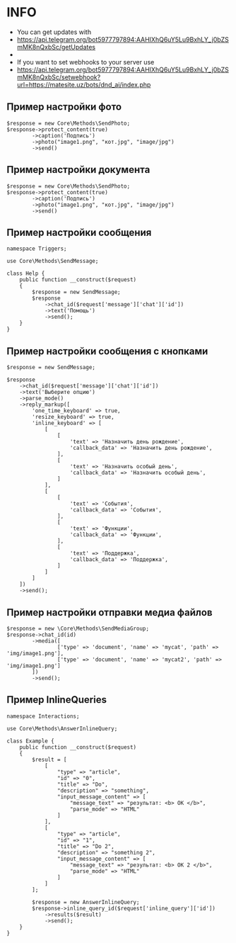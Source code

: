 
# INFO
 * You can get updates with
 * https://api.telegram.org/bot5977797894:AAHIXhQ6uY5Lu9BxhLY_j0bZSmMK8nQxbSc/getUpdates
 * 
 * If you want to set webhooks to your server use
 * https://api.telegram.org/bot5977797894:AAHIXhQ6uY5Lu9BxhLY_j0bZSmMK8nQxbSc/setwebhook?url=https://matesite.uz/bots/dnd_ai/index.php


## Пример настройки фото
```
$response = new Core\Methods\SendPhoto;
$response->protect_content(true)
        ->caption('Подпись')
        ->photo("image1.png", "кот.jpg", "image/jpg")
        ->send()
```

## Пример настройки документа
```
$response = new Core\Methods\SendPhoto;
$response->protect_content(true)
        ->caption('Подпись')
        ->photo("image1.png", "кот.jpg", "image/jpg")
        ->send()
```

## Пример настройки сообщения
```
namespace Triggers;

use Core\Methods\SendMessage;

class Help {
    public function __construct($request)
    {
        $response = new SendMessage;
        $response
            ->chat_id($request['message']['chat']['id'])
            ->text('Помощь')
            ->send();
    }
}
```

## Пример настройки сообщения с кнопками
```
$response = new SendMessage;

$response
    ->chat_id($request['message']['chat']['id'])
    ->text('Выберите опцию')
    ->parse_mode()
    ->reply_markup([
        'one_time_keyboard' => true,
        'resize_keyboard' => true,
        'inline_keyboard' => [
            [
                [
                    'text' => 'Назначить день рождение',
                    'callback_data' => 'Назначить день рождение',
                ],
                [
                    'text' => 'Назначить особый день',
                    'callback_data' => 'Назначить особый день',
                ]
            ],
            [
                [
                    'text' => 'События',
                    'callback_data' => 'События',
                ],
                [
                    'text' => 'Функции',
                    'callback_data' => 'Функции',
                ],
                [
                    'text' => 'Поддержка',
                    'callback_data' => 'Поддержка',
                ]
            ]
        ]
    ])
    ->send();
```

## Пример настройки отправки медиа файлов
```
$response = new \Core\Methods\SendMediaGroup;
$response->chat_id(id)
        ->media([
                ['type' => 'document', 'name' => 'mycat', 'path' => 'img/image1.png'],
                ['type' => 'document', 'name' => 'mycat2', 'path' => 'img/image1.png']
        ])
        ->send();
```

## Пример InlineQueries
```
namespace Interactions;

use Core\Methods\AnswerInlineQuery;

class Example {
    public function __construct($request)
    {
        $result = [
            [
                "type" => "article",
                "id" => "0",
                "title" => "Do",
                "description" => "something",
                "input_message_content" => [
                    "message_text" => "результат: <b> OK </b>",
                    "parse_mode" => "HTML"
                ]
            ],
            [
                "type" => "article",
                "id" => "1",
                "title" => "Do 2",
                "description" => "something 2",
                "input_message_content" => [
                    "message_text" => "результат: <b> OK 2 </b>",
                    "parse_mode" => "HTML"
                ]
            ]
        ];

        $response = new AnswerInlineQuery;
        $response->inline_query_id($request['inline_query']['id'])
            ->results($result)
            ->send();
    }
}
```